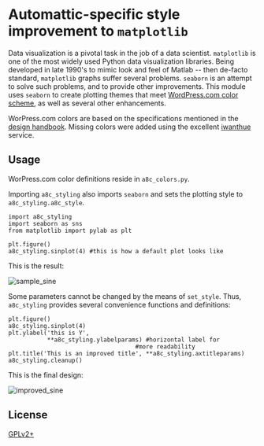 # Automattic-specific style improvement to `matplotlib`

Data visualization is a pivotal task in the job of a data scientist. `matplotlib` is one of the most widely used Python data visualization libraries. Being developed in late 1990's to mimic look and feel of Matlab -- then de-facto standard, `matplotlib` graphs suffer several problems. `seaborn` is an attempt to solve such problems, and to provide other improvements.  This module uses `seaborn` to create plotting themes that meet [WordPress.com color scheme](https://wordpress.com/design-handbook/colors/), as well as several other enhancements.

WorPress.com colors are based on the specifications mentioned in the [design handbook](https://wordpress.com/design-handbook/colors/). Missing colors were added using the excellent [iwanthue](http://tools.medialab.sciences-po.fr/iwanthue/) service.

## Usage

WorPress.com color definitions reside in `a8c_colors.py`.

Importing `a8c_styling` also imports `seaborn` and sets the plotting style to `a8c_styling.a8c_style`.

    import a8c_styling
    import seaborn as sns
    from matplotlib import pylab as plt

    plt.figure()
    a8c_styling.sinplot(4) #this is how a default plot looks like


This is the result:

![sample_sine](https://cloud.githubusercontent.com/assets/506547/11977212/5f1e0720-a989-11e5-960c-596e1e9f096d.png)



Some parameters cannot be changed by the means of `set_style`. Thus, `a8c_styling` provides several convenience functions and definitions:


    plt.figure()
    a8c_styling.sinplot(4)
    plt.ylabel('this is Y',
               **a8c_styling.ylabelparams) #horizontal label for
                                        #more readability
    plt.title('This is an improved title', **a8c_styling.axtitleparams)
    a8c_styling.cleanup()
    
This is the final design:

![improved_sine](https://cloud.githubusercontent.com/assets/506547/11977221/6e18783c-a989-11e5-80a5-e800f838aa64.png)


## License

[GPLv2+](http://www.gnu.org/licenses/gpl-2.0.html)
